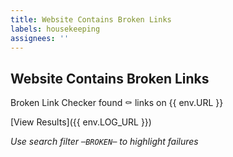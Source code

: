 ```yaml
---
title: Website Contains Broken Links
labels: housekeeping
assignees: ''
---
```


## Website Contains Broken Links

Broken Link Checker found :coffin: links on {{ env.URL }}

[View Results]({{ env.LOG_URL }})

_Use search filter `─BROKEN─` to highlight failures_
